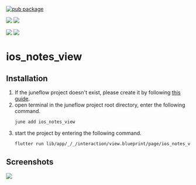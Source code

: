 [![pub package](https://img.shields.io/pub/v/ios_notes_view.svg)](https://pub.dartlang.org/packages/ios_notes_view)

[![](https://img.shields.io/badge/Module-Hub-007bff?style=for-the-badge&logo=flutter)](https://module.juneflow.org/)
[![](https://img.shields.io/badge/View-Hub-007bff?style=for-the-badge&logo=flutter)](https://view.juneflow.org/)

[![](https://img.shields.io/badge/DISCORD-JOIN%20SERVER-5663F7?style=for-the-badge&logo=discord&logoColor=white)](https://discord.gg/zXXHvAXCug)
[![](https://img.shields.io/badge/KakaoTalk-Join%20Room-FEE500?style=for-the-badge&logo=kakao)](https://open.kakao.com/o/gEwrffbg)
# ios_notes_view

##  Installation
1. If the juneflow project doesn't exist, please create it by following [this guide](https://doc.juneflow.org/).
2. open terminal in the juneflow project root directory, enter the following command.
    ```bash
    june add ios_notes_view
    ```
3. start the project by entering the following command.
    ```bash
    flutter run lib/app/_/_/interaction/view.blueprint/page/ios_notes_view/_/view.dart -d chrome
    ```

## Screenshots
![](https://github.com/juneview-songdo/ios_notes_view/assets/21379657/28f720d5-df67-4675-a802-54b7c78aafe1)

